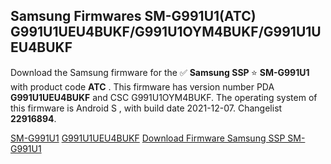 <h2>Samsung Firmwares SM-G991U1(ATC) G991U1UEU4BUKF/G991U1OYM4BUKF/G991U1UEU4BUKF</h2>
Download the Samsung firmware for the ✅ <strong>Samsung SSP </strong> ⭐ <strong>SM-G991U1</strong> with product code <strong>ATC</strong> . This firmware has version number PDA <strong>G991U1UEU4BUKF</strong> and CSC G991U1OYM4BUKF. The operating system of this firmware is Android S , with build date 2021-12-07. Changelist <strong>22916894</strong>.


[SM-G991U1](https://samfirm.shop/samsung/model/SM-G991U1)
[G991U1UEU4BUKF](https://samfirm.shop/samsung/pda/G991U1UEU4BUKF)
[Download Firmware Samsung SSP SM-G991U1](https://samfirm.shop/samsung/firmware/480763)
